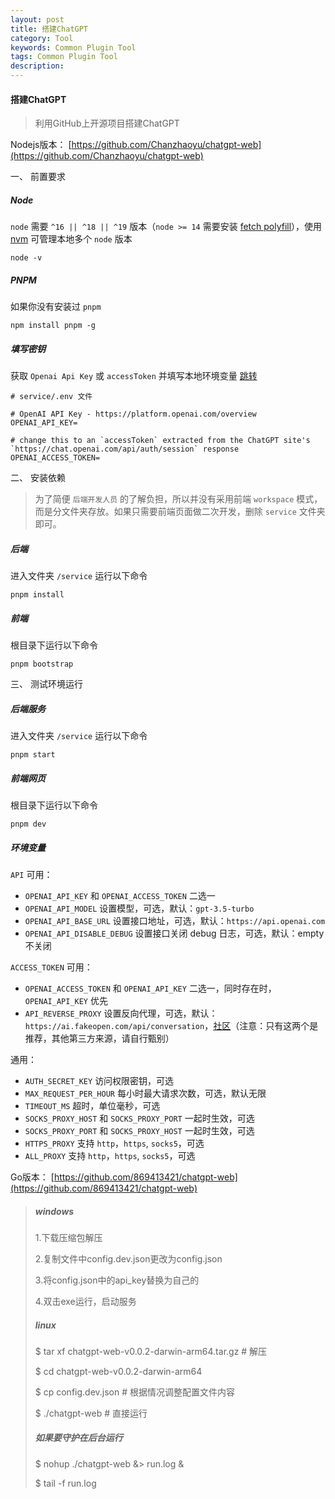 ```yaml
---
layout: post
title: 搭建ChatGPT
category: Tool
keywords: Common Plugin Tool
tags: Common Plugin Tool
description: 
---
```


#### 搭建ChatGPT

> 利用GitHub上开源项目搭建ChatGPT

Nodejs版本： [https://github.com/Chanzhaoyu/chatgpt-web](https://github.com/Chanzhaoyu/chatgpt-web)

一、 前置要求

##### Node

`node` 需要 `^16 || ^18 || ^19` 版本（`node >= 14` 需要安装 [fetch polyfill](https://github.com/developit/unfetch#usage-as-a-polyfill)），使用 [nvm](https://github.com/nvm-sh/nvm) 可管理本地多个 `node` 版本

```
node -v
```

##### PNPM

如果你没有安装过 `pnpm`

```
npm install pnpm -g
```

##### 填写密钥

获取 `Openai Api Key` 或 `accessToken` 并填写本地环境变量 [跳转](#介绍)

```
# service/.env 文件

# OpenAI API Key - https://platform.openai.com/overview
OPENAI_API_KEY=

# change this to an `accessToken` extracted from the ChatGPT site's `https://chat.openai.com/api/auth/session` response
OPENAI_ACCESS_TOKEN=
```

二、 安装依赖

> 为了简便 `后端开发人员` 的了解负担，所以并没有采用前端 `workspace` 模式，而是分文件夹存放。如果只需要前端页面做二次开发，删除 `service` 文件夹即可。

##### 后端

进入文件夹 `/service` 运行以下命令

```
pnpm install
```

##### 前端

根目录下运行以下命令

```
pnpm bootstrap
```

三、 测试环境运行
##### 后端服务

进入文件夹 `/service` 运行以下命令

```
pnpm start
```

##### 前端网页

根目录下运行以下命令

```
pnpm dev
```

##### 环境变量

`API` 可用：

- `OPENAI_API_KEY` 和 `OPENAI_ACCESS_TOKEN` 二选一
- `OPENAI_API_MODEL`  设置模型，可选，默认：`gpt-3.5-turbo`
- `OPENAI_API_BASE_URL` 设置接口地址，可选，默认：`https://api.openai.com`
- `OPENAI_API_DISABLE_DEBUG` 设置接口关闭 debug 日志，可选，默认：empty 不关闭

`ACCESS_TOKEN` 可用：

- `OPENAI_ACCESS_TOKEN`  和 `OPENAI_API_KEY` 二选一，同时存在时，`OPENAI_API_KEY` 优先
- `API_REVERSE_PROXY` 设置反向代理，可选，默认：`https://ai.fakeopen.com/api/conversation`，[社区](https://github.com/transitive-bullshit/chatgpt-api#reverse-proxy)（注意：只有这两个是推荐，其他第三方来源，请自行甄别）

通用：

- `AUTH_SECRET_KEY` 访问权限密钥，可选
- `MAX_REQUEST_PER_HOUR` 每小时最大请求次数，可选，默认无限
- `TIMEOUT_MS` 超时，单位毫秒，可选
- `SOCKS_PROXY_HOST` 和 `SOCKS_PROXY_PORT` 一起时生效，可选
- `SOCKS_PROXY_PORT` 和 `SOCKS_PROXY_HOST` 一起时生效，可选
- `HTTPS_PROXY` 支持 `http`，`https`, `socks5`，可选
- `ALL_PROXY` 支持 `http`，`https`, `socks5`，可选


Go版本： [https://github.com/869413421/chatgpt-web](https://github.com/869413421/chatgpt-web) 

> ##### windows
> 
> 1.下载压缩包解压
> 
> 2.复制文件中config.dev.json更改为config.json
> 
> 3.将config.json中的api_key替换为自己的
> 
> 4.双击exe运行，启动服务
> 
> ##### linux
> 
> $ tar xf chatgpt-web-v0.0.2-darwin-arm64.tar.gz # 解压
> 
> $ cd chatgpt-web-v0.0.2-darwin-arm64
> 
> $ cp config.dev.json # 根据情况调整配置文件内容
> 
> $ ./chatgpt-web  # 直接运行
> 
> ##### 如果要守护在后台运行
> 
> $ nohup ./chatgpt-web &> run.log &
> 
> $ tail -f run.log